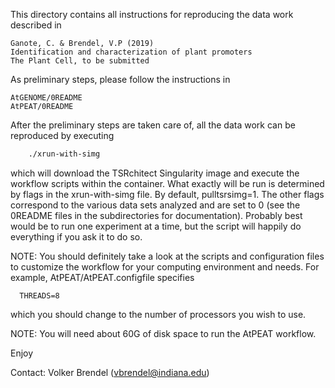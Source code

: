 This directory contains all instructions for reproducing the data work
described in

	Ganote, C. & Brendel, V.P (2019)
	Identification and characterization of plant promoters
	The Plant Cell, to be submitted

As preliminary steps, please follow the instructions in

	AtGENOME/0README
	AtPEAT/0README

After the preliminary steps are taken care of, all the data work can be
reproduced by executing

```bash
	./xrun-with-simg
```

which will download the TSRchitect Singularity image and execute the workflow
scripts within the container. What exactly will be run is determined by flags
in the xrun-with-simg file. By default, pulltsrsimg=1. The other flags
correspond to the various data sets analyzed and are set to 0 (see the 0README
files in the subdirectories for documentation). Probably best would be to run
one experiment at a time, but the script will happily do everything if you ask
it to do so.

NOTE: You should definitely take a look at the scripts and configuration files
      to customize the workflow for your computing environment and needs. For
      example, AtPEAT/AtPEAT.configfile specifies

      THREADS=8

which you should change to the number of processors you wish to use.

NOTE: You will need about 60G of disk space to run the AtPEAT workflow.

Enjoy

Contact:	Volker Brendel (vbrendel@indiana.edu)
